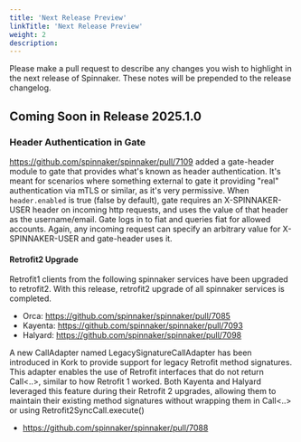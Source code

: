 ```yaml
---
title: 'Next Release Preview'
linkTitle: 'Next Release Preview'
weight: 2
description:
---
```


Please make a pull request to describe any changes you wish to highlight
in the next release of Spinnaker. These notes will be prepended to the release
changelog.

## Coming Soon in Release 2025.1.0

### Header Authentication in Gate

https://github.com/spinnaker/spinnaker/pull/7109 added a gate-header module to gate that provides what's known as header authentication.  It's meant for scenarios where something external to gate it providing "real" authentication via mTLS or similar, as it's very permissive.  When `header.enabled` is true (false by default), gate requires an X-SPINNAKER-USER header on incoming http requests, and uses the value of that header as the username/email.  Gate logs in to fiat and queries fiat for allowed accounts.  Again, any incoming request can specify an arbitrary value for X-SPINNAKER-USER and gate-header uses it.

#### Retrofit2 Upgrade

Retrofit1 clients from the following spinnaker services have been upgraded to retrofit2. With this release, retrofit2 upgrade of all spinnaker services is completed.
- Orca: https://github.com/spinnaker/spinnaker/pull/7085
- Kayenta: https://github.com/spinnaker/spinnaker/pull/7093
- Halyard: https://github.com/spinnaker/spinnaker/pull/7098

A new CallAdapter named LegacySignatureCallAdapter has been introduced in Kork to provide support for legacy Retrofit method signatures. This adapter enables the use of Retrofit interfaces that do not return Call<..>, similar to how Retrofit 1 worked. Both Kayenta and Halyard leveraged this feature during their Retrofit 2 upgrades, allowing them to maintain their existing method signatures without wrapping them in Call<..> or using Retrofit2SyncCall.execute()
- https://github.com/spinnaker/spinnaker/pull/7088
